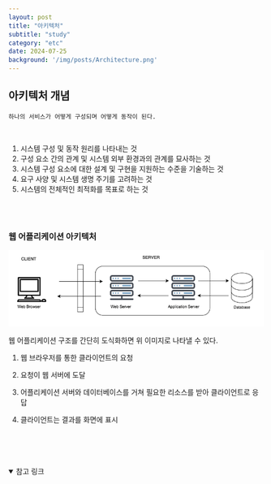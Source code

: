 ```yaml
---
layout: post
title: "아키텍처"
subtitle: "study"
category: "etc"
date: 2024-07-25
background: '/img/posts/Architecture.png'
---
```


## 아키텍처 개념

`하나의 서비스가 어떻게 구성되며 어떻게 동작이 된다.`

<br>

1. 시스템 구성 및 동작 원리를 나타내는 것
2. 구성 요소 간의 관계 및 시스템 외부 환경과의 관계를 묘사하는 것
3. 시스템 구성 요소에 대한 설계 및 구현을 지원하는 수준을 기술하는 것
4. 요구 사양 및 시스템 생명 주기를 고려하는 것
5. 시스템의 전체적인 최적화를 목표로 하는 것

<br>
<br>

### 웹 어플리케이션 아키텍처

![](/img/posts/Architecture.png)

웹 어플리케이션 구조를 간단히 도식화하면 위 이미지로 나타낼 수 있다.

1. 웹 브라우저를 통한 클라이언트의 요청

2. 요청이 웹 서버에 도달

3. 어플리케이션 서버와 데이터베이스를 거쳐 필요한 리소스를 받아 클라이언트로 응답

4. 클라이언트는 결과를 화면에 표시


<br>
<br>
<br>
<br>

<details open="open">
<summary>참고 링크</summary>
<div markdown="1">
<https://www.osckorea.com/post/bigaebaljado-swibge-ihaehaneun-akitegceoyi-gaenyeom>
<div>
